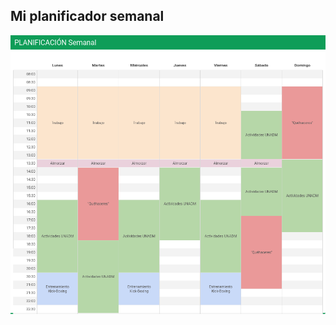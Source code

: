 ## Mi planificador semanal

<p align="center">
    <a href="https://github.com/Antonio-Cituk/cupenimacm2021/raw/gh-pages/assets/planificadorSemanal.png">
        <img src="https://github.com/Antonio-Cituk/cupenimacm2021/raw/gh-pages/assets/planificadorSemanal.png" alt="Planificador semanal" width="600" height="auto">
    </a>
</p>
